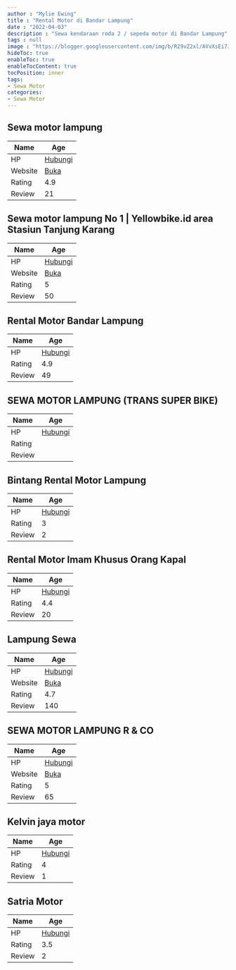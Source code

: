 ```yaml
---
author : "Mylie Ewing"
title : "Rental Motor di Bandar Lampung"
date : "2022-04-03"
description : "Sewa kendaraan roda 2 / sepeda motor di Bandar Lampung"
tags : null
image : "https://blogger.googleusercontent.com/img/b/R29vZ2xl/AVvXsEi7JsIk3OhH3EPE5jGtaIOl8SSMtYfiKb2nsh60l8I68UZ-s6MiZjw4RIIkGVNzy5tsSU8HPdYn6LfTvXj1cePsSE6ppO5i-lIzlA1Xd8pWbISith6J34WqW3ydkbDCBJMiW57wXgoddZSB-x5nHh6oIxZEoyJ522_r4Tw15hZBJOEdPzlvra57p7dhIA/w300-h200/rental-motor-di-bandar-lampung.png"
hideToc: true
enableToc: true
enableTocContent: true
tocPosition: inner
tags:
- Sewa Motor
categories:
- Sewa Motor
---
```



## Sewa motor lampung

Name | Age
--------|------
HP | [Hubungi](https://pcandroidplayer.blogspot.com/?clayads=https://getnumber.ndower.dev?phone=MDg5NjAyOTI1MDky)
Website | [Buka](https://pcandroidplayer.blogspot.com/?clayads=aHR0cHM6Ly9zZXdhLW1vdG9yLWJhbmRhci1sYW1wdW5nLmJ1c2luZXNzLnNpdGUv) 
Rating | 4.9
Review | 21


## Sewa motor lampung No 1 | Yellowbike.id area Stasiun Tanjung Karang

Name | Age
--------|------
HP | [Hubungi](https://pcandroidplayer.blogspot.com/?clayads=https://getnumber.ndower.dev?phone=MDgxMzExOTAwMDIw)
Website | [Buka](https://pcandroidplayer.blogspot.com/?clayads=aHR0cDovL3d3dy5pbnN0YWdyYW0uY29tL3llbGxvd2Jpa2UuaWQv) 
Rating | 5
Review | 50


## Rental Motor Bandar Lampung

Name | Age
--------|------
HP | [Hubungi](https://pcandroidplayer.blogspot.com/?clayads=https://getnumber.ndower.dev?phone=MDg5NjI5MTU2NjIz)
Rating | 4.9
Review | 49


## SEWA MOTOR LAMPUNG (TRANS SUPER BIKE)

Name | Age
--------|------
HP | [Hubungi](https://pcandroidplayer.blogspot.com/?clayads=https://getnumber.ndower.dev?phone=MDgxMzY5Mjc3OTcy)
Rating | 
Review | 


## Bintang Rental Motor Lampung

Name | Age
--------|------
HP | [Hubungi](https://pcandroidplayer.blogspot.com/?clayads=https://getnumber.ndower.dev?phone=MDgyMTc1MjY1NTEw)
Rating | 3
Review | 2


## Rental Motor Imam Khusus Orang Kapal

Name | Age
--------|------
HP | [Hubungi](https://pcandroidplayer.blogspot.com/?clayads=https://getnumber.ndower.dev?phone=MDgyMTg0MTYwNjY5)
Rating | 4.4
Review | 20


## Lampung Sewa

Name | Age
--------|------
HP | [Hubungi](https://pcandroidplayer.blogspot.com/?clayads=https://getnumber.ndower.dev?phone=MDg1Mjc5MjcxMjQ0)
Website | [Buka](https://pcandroidplayer.blogspot.com/?clayads=aHR0cDovL2xhbXB1bmdzZXdhLmNvbS8=) 
Rating | 4.7
Review | 140


## SEWA MOTOR LAMPUNG R &amp; CO

Name | Age
--------|------
HP | [Hubungi](https://pcandroidplayer.blogspot.com/?clayads=https://getnumber.ndower.dev?phone=MDg1ODE0MDI4MDgy)
Website | [Buka](https://pcandroidplayer.blogspot.com/?clayads=aHR0cHM6Ly93d3cuaW5zdGFncmFtLmNvbS9zZXdhbW90b3JsYW1wdW5nZw==) 
Rating | 5
Review | 65


## Kelvin jaya motor

Name | Age
--------|------
HP | [Hubungi](https://pcandroidplayer.blogspot.com/?clayads=https://getnumber.ndower.dev?phone=)
Rating | 4
Review | 1


## Satria Motor

Name | Age
--------|------
HP | [Hubungi](https://pcandroidplayer.blogspot.com/?clayads=https://getnumber.ndower.dev?phone=MDg5NjMxMTY0NDIz)
Rating | 3.5
Review | 2


